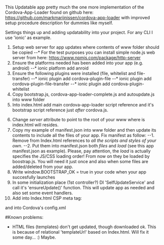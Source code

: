 This Updatable app pretty much the one more implementation of the Cordova-App-Loader found on github here:
https://github.com/markmarijnissen/cordova-app-loader with improved setup procedure description for dummies like myself.
 
Settings things up and adding updatability into your project. For any CLI I use 'ionic' as example.

1. Setup web server for app updates where contents of www folder should be copied
--* For the test purposes you can install simple node.js web server from here: https://www.npmjs.com/package/http-server
2. Ensure the platforms needed has been added into your app (e.g. android)
--* ionic platform add anroid 
3. Ensure the following plugins were installed (file, whitelist and file-transfer)
--* ionic plugin add cordova-plugin-file
--* ionic plugin add cordova-plugin-file-transfer
--* ionic plugin add cordova-plugin-whitelist
4. Copy bootstrap.js, cordova-app-loader-complete.js and autoupdate.js into www folder
5. Into index.html add main cordova-app-loader script reference and it's bootstrap script reference just *after* cordova.js. 
<script src="cordova-app-loader-complete.js"></script>
<script src="bootstrap.js" timeout="5100" manifest="manifest.json" server="http://localhost:8080/"></script>
6. Change *server* attribute to point to the root of your www where is index.html will resides.
7. Copy my example of manifest.json into www folder and then update its contents to include all the files of your app.
Fix manifest as follow:
--1. Remove from Index.html references to *all the scripts and styles of your own*. 
--2. Put them into manifest.json both *files* and *load* (see this app manifest.json as example). Please, pay attention, the *load* is actually specifies the JS/CSS loading order!
From now on they be loaded by boostrap.js. You will need it just once and also when some files are added/deleted from your app.
8. Write window.BOOTSTRAP_OK = true in your code when your app succesfully launches
9. In some initialization place (1st controller?) DI 'SelfUpdateService' and call it's 'ensureUpdate()' function. This will update app as needed and also set some event handlers.
10. Add into Index.html CSP meta tag:
<meta http-equiv="Content-Security-Policy" content="default-src * 'self' cdvfile://*; style-src 'unsafe-inline' 'self' cdvfile://*; script-src 'self' 'unsafe-eval' cdvfile://*">
and into Cordova's config.xml
<access origin="*"/>
<allow-navigation href="*://*/*"/>
    
#Known problems:
* HTML files (templates) don't get updated, though downloaded ok. This is because of relational 'templateUrl' based on Index.html. Will fix it some day... :) Maybe. 
    